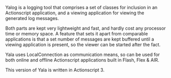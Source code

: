 Yalog is a logging tool that comprises a set of classes for inclusion in an Actionscript application, and a viewing application for viewing the generated log messages.

Both parts are kept very lightweight and fast, and hardly cost any processor time or memory space.
A feature that sets it apart from comparable applications is that a set number of messages are kept buffered until a viewing application is present, so the viewer can be started after the fact.

Yala uses LocalConnection as communication means, so can be used for both online and offline Actionscript applications built in Flash, Flex & AIR.

This version of Yala is written in Actionscript 3.